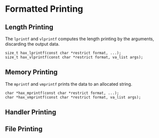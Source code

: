 Formatted Printing
==================

## Length Printing

The `lprintf` and `vlprintf` computes the length printing by the arguments,
discarding the output data.

    size_t hax_lprintf(const char *restrict format, ...);
    size_t hax_vlprintf(const char *restrict format, va_list args);


## Memory Printing

The `mprintf` and `vmprintf` prints the data to an allocated string.

    char *hax_mprintf(const char *restrict format, ...);
    char *hax_vmprintf(const char *restrict format, va_list args);


## Handler Printing

## File Printing
